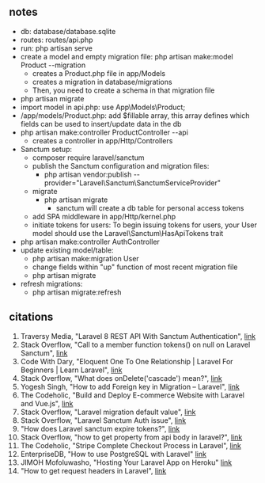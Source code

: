 ## notes 
- db: database/database.sqlite
- routes: routes/api.php
- run: php artisan serve 
- create a model and empty migration file:  php artisan make:model Product --migration
    - creates a Product.php file in app/Models
    - creates a migration in database/migrations
    - Then, you need to create a schema in that migration file 
- php artisan migrate
- import model in api.php: use App\Models\Product;
- /app/models/Product.php: add $fillable array, this array defines which fields can be used to insert/update data in the db
- php artisan make:controller ProductController --api
    - creates a controller in app/Http/Controllers 
- Sanctum setup: 
    - composer require laravel/sanctum
    - publish the Sanctum configuration and migration files:
        - php artisan vendor:publish --provider="Laravel\Sanctum\SanctumServiceProvider"
    - migrate
        - php artisan migrate
            - sanctum will create a db table for personal access tokens 
    - add SPA middleware in app/Http/kernel.php
    - initiate tokens for users: To begin issuing tokens for users, your User model should use the Laravel\Sanctum\HasApiTokens trait
-  php artisan make:controller AuthController
- update existing model/table: 
    - php artisan make:migration User
    - change fields within "up" function of most recent migration file
    - php artisan migrate
- refresh migrations: 
    - php artisan migrate:refresh


## citations 
1. Traversy Media, "Laravel 8 REST API With Sanctum Authentication", [link](https://www.youtube.com/watch?v=MT-GJQIY3EU)
2. Stack Overflow, "Call to a member function tokens() on null on Laravel Sanctum", [link](https://stackoverflow.com/questions/63351532/call-to-a-member-function-tokens-on-null-on-laravel-sanctum)
3. Code With Dary, "Eloquent One To One Relationship | Laravel For Beginners | Learn Laravel", [link](https://www.youtube.com/watch?v=sxGiIxf0Cgw)
4. Stack Overflow, "What does onDelete('cascade') mean?", [link](https://stackoverflow.com/questions/43094543/what-does-ondeletecascade-mean)
5. Yogesh Singh, "How to add Foreign key in Migration – Laravel", [link](https://makitweb.com/how-to-add-foreign-key-in-migration-laravel/)
6. The Codeholic, "Build and Deploy E-commerce Website with Laravel and Vue.js", [link](https://www.youtube.com/watch?v=jffKw_NMfnw) 
7. Stack Overflow, "Laravel migration default value", [link](https://stackoverflow.com/questions/37662955/laravel-migration-default-value) 
8. Stack Overflow, "Laravel Sanctum Auth issue", [link](https://stackoverflow.com/questions/62269976/laravel-sanctum-auth-issue)
9. "How does Laravel sanctum expire tokens?", [link](https://stackoverflow.com/questions/64117057/how-does-laravel-sanctum-expire-tokens)
10. Stack Overflow, "how to get property from api body in laravel?", [link](https://stackoverflow.com/questions/65221422/how-to-get-property-from-api-body-in-laravel)
11. The Codeholic, "Stripe Complete Checkout Process in Laravel", [link](https://www.youtube.com/watch?v=J13Xe939Bh8)
12. EnterpriseDB, "How to use PostgreSQL with Laravel" [link](https://www.enterprisedb.com/postgres-tutorials/how-use-postgresql-laravel)
13. JIMOH Mofoluwasho, "Hosting Your Laravel App on Heroku" [link](https://betterprogramming.pub/hosting-your-laravel-app-on-heroku-198764167a85)
14. "How to get request headers in Laravel", [link](https://hackthestuff.com/article/how-to-get-request-headers-in-laravel)